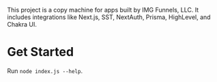 This project is a copy machine for apps built by IMG Funnels, LLC. It includes integrations like Next.js, SST, NextAuth, Prisma, HighLevel, and Chakra UI.

# Get Started

Run `node index.js --help`.
